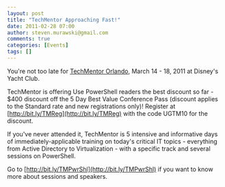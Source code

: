 ```yaml
---
layout: post
title: "TechMentor Approaching Fast!"
date: 2011-02-28 07:00
author: steven.murawski@gmail.com
comments: true
categories: [Events]
tags: []
---
```



You're not too late for [TechMentor Orlando](http://www.techmentorevents.com/orlando2011), March 14 - 18, 2011 at Disney's Yacht Club.



TechMentor is offering Use PowerShell readers the best discount so far - $400 discount off the 5 Day Best Value Conference Pass (discount applies to the Standard rate and new registrations only)! Register at [http://bit.ly/TMReg](http://bit.ly/TMReg) with the code UGTM10 for the discount.     



If you've never attended it, TechMentor is 5 intensive and informative days of immediately-applicable training on today's critical IT topics - everything from Active Directory to Virtualization - with a specific track and several sessions on PowerShell. 



Go to [http://bit.ly/TMPwrShl](http://bit.ly/TMPwrShl) if you want to know more about sessions and speakers.

